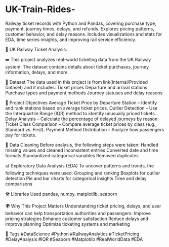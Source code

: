 # UK-Train-Rides-
Railway ticket records with Python and Pandas, covering purchase type, payment, journey times, delays, and refunds. Explores pricing patterns, customer behavior, and delay reasons. Includes visualizations and stats for EDA, time series insights, and improving rail service efficiency.

🚆 UK Railway Ticket Analysis: 

➡️ This project analyzes real-world ticketing data from the UK Railway system. The dataset contains details about ticket purchases, journey information, delays, and more.

📁 Dataset The data used in this project is from link(Internal/Provided Dataset) and it includes:
Ticket prices
Departure and arrival stations
Purchase types and payment methods
Journey statuses and delay reasons

🎯 Project Objectives
Average Ticket Price by Departure Station – Identify and rank stations based on average ticket prices.
Outlier Detection – Use the Interquartile Range (IQR) method to identify unusually priced tickets.
Delay Analysis – Calculate the percentage of delayed journeys by reason.
Ticket Class Comparison – Compare average ticket prices by class (e.g., Standard vs. First).
Payment Method Distribution – Analyze how passengers pay for tickets.

🧼 Data Cleaning
Before analysis, the following steps were taken:
Handled missing values and cleaned inconsistent entries
Converted date and time formats
Standardized categorical variables
Removed duplicates

📊 Exploratory Data Analysis (EDA)
To uncover patterns and trends, the following techniques were used:
Grouping and ranking
Boxplots for outlier detection
Pie and bar charts for categorical insights
Time and delay comparisons

🛠️ Libraries Used
pandas, numpy, matplotlib, seaborn

🌍 Why This Project Matters
Understanding ticket pricing, delays, and user behavior can help transportation authorities and passengers:
Improve pricing strategies
Enhance customer satisfaction
Reduce delays and improve planning
Optimize ticketing systems and marketing

🔖 Tags
#DataScience #Python #RailwayAnalytics #TicketPricing #DelayAnalysis #IQR #Seaborn #Matplotlib #RealWorldData #EDA
